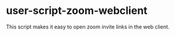 # user-script-zoom-webclient
This script makes it easy to open zoom invite links in the web client.
